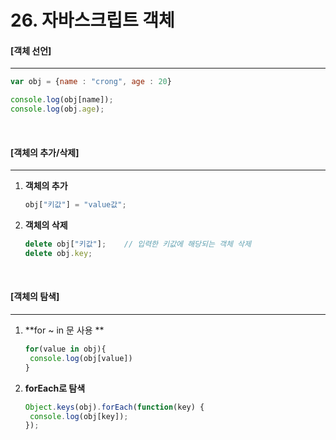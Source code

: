 # 26. 자바스크립트 객체

#### [객체 선언]

---

```js
var obj = {name : "crong", age : 20}

console.log(obj[name]);
console.log(obj.age);
```

<br>

#### [객체의 추가/삭제]

----

1. **객체의 추가**

   ```js
   obj["키값"] = "value값";
   ```

2. **객체의 삭제**

   ```js
   delete obj["키값"];    // 입력한 키값에 해당되는 객체 삭제
   delete obj.key;
   ```

<br>

#### [객체의 탐색]

---

1. **for ~ in 문 사용 **

   ```js
   for(value in obj){
   	console.log(obj[value])
   }
   ```

2. **forEach로 탐색**

   ```js
   Object.keys(obj).forEach(function(key) {
   	console.log(obj[key]);
   });
   ```

   

